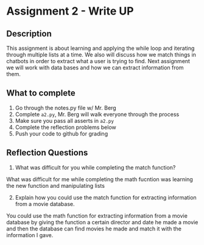 # Assignment 2 - Write UP

## Description
This assignment is about learning and applying the while loop and iterating through multiple lists at a time.  We also will discuss how we match things in chatbots in order to extract what a user is trying to find.  Next assignment we will work with data bases and how we can extract information from them.

## What to complete
1. Go through the notes.py file w/ Mr. Berg
2. Complete `a2.py`, Mr. Berg will walk everyone through the process
3. Make sure you pass all asserts in `a2.py`
4. Complete the reflection problems below
5. Push your code to github for grading

## Reflection Questions
1. What was difficult for you while completing the match function?

What was difficult for me while completing the math fucntion was learning the new function and manipulating lists

2. Explain how you could use the match function for extracting information from a movie database.

You could use the math function for extracting information from a movie database by giving the function a certain director and date he made a movie and then the database can find movies he made and match it with the information I gave. 
